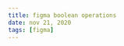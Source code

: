 ```yaml
---
title: figma boolean operations
date: nov 21, 2020
tags: [figma]
---
```


[](https://help.figma.com/hc/en-us/articles/360039957534-Boolean-Operations)

